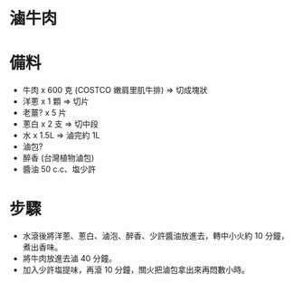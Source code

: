 # 滷牛肉

# 備料

 * 牛肉 x 600 克 (COSTCO 嫩肩里肌牛排) => 切成塊狀
 * 洋蔥 x 1 顆 => 切片
 * 老薑? x 5 片
 * 蔥白 x 2 支 => 切中段
 * 水 x 1.5L => 滷完約 1L
 * 滷包?
 * 醉香 (台灣植物滷包)
 * 醬油 50 c.c、塩少許

# 步驟

 * 水滾後將洋蔥、蔥白、滷泡、醉香、少許醬油放進去，轉中小火約 10 分鐘，煮出香味。
 * 將牛肉放進去滷 40 分鐘。
 * 加入少許塩提味，再滾 10 分鐘，關火把滷包拿出來再悶數小時。

